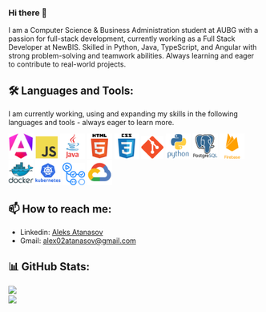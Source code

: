 ### Hi there 👋

I am a Computer Science & Business Administration student at AUBG with a passion for full-stack development, currently working as a Full Stack Developer at NewBIS.
Skilled in Python, Java, TypeScript, and Angular with strong problem-solving and teamwork abilities. 
Always learning and eager to contribute to real-world projects.
<!--
**Alexini007/Alexini007** is a ✨ _special_ ✨ repository because its `README.md` (this file) appears on your GitHub profile.

- 🔭 I’m currently working on ...
- 🌱 I’m currently learning ...
- 👯 I’m looking to collaborate on ...
- 🤔 I’m looking for help with ...
- 💬 Ask me about ...
- 📫 How to reach me: ...
- 😄 Pronouns: ...
- ⚡ Fun fact: ...
-->


## 🛠️ Languages and Tools:

I am currently working, using and expanding my skills in the following languages and tools - always eager to learn more.
<p>
<img src=https://github.com/devicons/devicon/blob/master/icons/angular/angular-original.svg alt="CSS" width="50" height="50">
<img src="https://github.com/devicons/devicon/blob/master/icons/javascript/javascript-original.svg" alt="JavaScript" width="45px" height="45">
<img src=https://github.com/devicons/devicon/blob/master/icons/java/java-original-wordmark.svg alt="Oracle SQL" width="50px" height="50px">
<img src=https://github.com/devicons/devicon/blob/master/icons/html5/html5-original-wordmark.svg alt="HTML" width="50px" height="50px">
<img src=https://github.com/devicons/devicon/blob/master/icons/css3/css3-original-wordmark.svg alt="CSS" width="50" height="50">
<img src=https://github.com/devicons/devicon/blob/master/icons/git/git-original.svg alt="GIT" width="45" height="45">
<img src=https://github.com/devicons/devicon/blob/master/icons/python/python-original-wordmark.svg alt="GIT" width="50" height="50">
<img src=https://github.com/devicons/devicon/blob/master/icons/postgresql/postgresql-original-wordmark.svg alt="C#" width="50" height="50">
<img src=https://github.com/devicons/devicon/blob/master/icons/firebase/firebase-plain-wordmark.svg alt="C#" width="50" height="50">

<img src=https://github.com/devicons/devicon/blob/master/icons/docker/docker-original-wordmark.svg alt="Oracle SQL" width="50px" height="50px">
<img src=https://github.com/devicons/devicon/blob/master/icons/kubernetes/kubernetes-plain-wordmark.svg alt="HTML" width="50px" height="50px">
<img src=https://github.com/devicons/devicon/blob/master/icons/githubactions/githubactions-original.svg alt="REACT" width="45" height="45">
<img src=https://github.com/devicons/devicon/blob/master/icons/googlecloud/googlecloud-original.svg alt="REACT" width="50" height="50">
</p>

##  📫 How to reach me: 
- Linkedin: <a href="https://www.linkedin.com/in/aleks-atanasov/">Aleks Atanasov</a>
- Gmail: <a href="mailto:alex02atanasov@gmail.com">alex02atanasov@gmail.com</a>

## 📊 GitHub Stats:
![](https://nirzak-streak-stats.vercel.app/?user=Alexini007&theme=dark&hide_border=false)<br/>
![](https://github-readme-stats.vercel.app/api/top-langs/?username=Alexini007&theme=dark&hide_border=false&include_all_commits=false&count_private=false&layout=compact)

